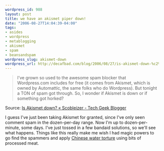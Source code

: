 ```yaml
--- 
wordpress_id: 988
layout: post
title: we have an akismet piper down!
date: "2006-08-27T14:04:39-04:00"
tags: 
- asides
- wordpress
- metablogging
- akismet
- spam
- beansandspam
wordpress_slug: akismet-down
wordpress_url: http://decafbad.com/blog/2006/08/27/is-akismet-down-%c2%ab-scobleizer-tech-geek-blogger
---
```

<blockquote cite="http://scobleizer.wordpress.com/2006/08/26/is-akismet-down/">I’ve grown so used to the awesome spam blocker that Wordpress.com includes for free (it comes from Akismet, which is owned by Automattic, the same folks who do Wordpress).  But tonight a TON of spam got through. So, I wonder if Akismet is down or if something got horked?</blockquote><div class="quotesource">Source: <a href="http://scobleizer.wordpress.com/2006/08/26/is-akismet-down/">Is Akismet down? « Scobleizer - Tech Geek Blogger</a></div>

I guess I've just been taking Akismet for granted, since I've only seen comment spam in the dozen-per-day range.  Now I'm up to dozen-per-minute, some days.  I've just tossed in a few bandaid solutions, so we'll see what happens.  Things like this really make me wish I had magic powers to go find the spammers and apply [Chinese water torture](http://en.wikipedia.org/wiki/Chinese_water_torture) using bits of processed meat.
